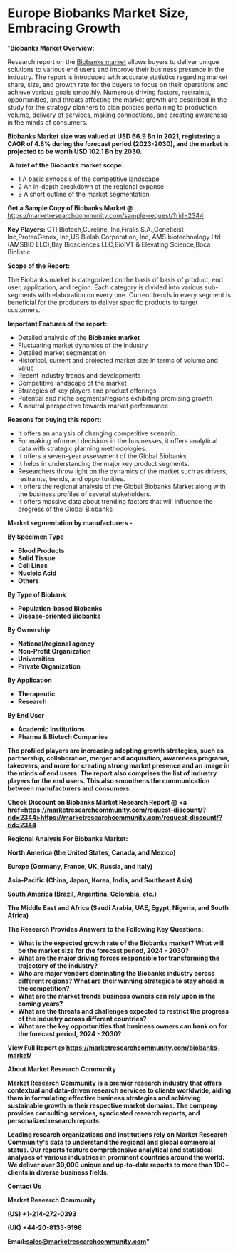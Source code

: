 # Europe Biobanks Market Size, Embracing Growth
"<strong>Biobanks Market Overview:</strong>

Research report on the <a href=https://marketresearchcommunity.com/biobanks-market/>Biobanks market</a> allows buyers to deliver unique solutions to various end users and improve their business presence in the industry. The report is introduced with accurate statistics regarding market share, size, and growth rate for the buyers to focus on their operations and achieve various goals smoothly. Numerous driving factors, restraints, opportunities, and threats affecting the market growth are described in the study for the strategy planners to plan policies pertaining to production volume, delivery of services, making connections, and creating awareness in the minds of consumers.

<strong>Biobanks Market size was valued at USD 66.9 Bn in 2021, registering a CAGR of 4.8% during the forecast period (2023-2030), and the market is projected to be worth USD 102.1 Bn by 2030.</strong>

 <Strong>A brief of the Biobanks market scope:</Strong>
<ul>
 <li>1  A basic synopsis of the competitive landscape</li>
 <li>2  An in-depth breakdown of the regional expanse</li>
 <li>3  A short outline of the market segmentation</li>
</ul>
<strong>Get a Sample Copy of Biobanks Market @ </b></strong><a href=https://marketresearchcommunity.com/sample-request/?rid=2344><u>https://marketresearchcommunity.com/sample-request/?rid=2344</u></a>

<strong>Key Players:</strong> 
CTI Biotech,Cureline, Inc,Firalis S.A.,Geneticist Inc,ProteoGenex, Inc,US Biolab Corporation, Inc, AMS biotechnology Ltd (AMSBIO LLC),Bay Biosciences LLC,BioIVT &amp; Elevating Science,Boca Biolistic

<strong>Scope of the Report:</strong>

The Biobanks market is categorized on the basis of basis of product, end user, application, and region. Each category is divided into various sub-segments with elaboration on every one. Current trends in every segment is beneficial for the producers to deliver specific products to target customers.

<strong><b>Important Features of the report:</b></strong>
<ul>
  <li>Detailed analysis of the <strong><b>Biobanks </b></strong><strong><b>market</b></strong></li>
  <li>Fluctuating market dynamics of the industry</li>
  <li>Detailed market segmentation</li>
  <li>Historical, current and projected market size in terms of volume and value</li>
  <li>Recent industry trends and developments</li>
  <li>Competitive landscape of the market</li>
  <li>Strategies of key players and product offerings</li>
  <li>Potential and niche segments/regions exhibiting promising growth</li>
  <li>A neutral perspective towards market performance</li>
</ul>
<strong><b>Reasons for buying this report:</b></strong>
<ul>
  <li>It offers an analysis of changing competitive scenario.</li>
  <li>For making informed decisions in the businesses, it offers analytical data with strategic planning methodologies.</li>
  <li>It offers a seven-year assessment of the Global Biobanks</li>
  <li>It helps in understanding the major key product segments.</li>
  <li>Researchers throw light on the dynamics of the market such as drivers, restraints, trends, and opportunities.</li>
  <li>It offers the regional analysis of the Global Biobanks Market along with the business profiles of several stakeholders.</li>
  <li>It offers massive data about trending factors that will influence the progress of the Global Biobanks</li>
</ul>

<strong>Market segmentation by manufacturers -</strong>


<strong><strong>By Specimen Type</strong></h4>
<ul>
 	<li>Blood Products</li>
 	<li>Solid Tissue</li>
 	<li>Cell Lines</li>
 	<li>Nucleic Acid</li>
 	<li>Others</li>
</ul>
<strong><strong>By Type of Biobank</strong></h4>
<ul>
 	<li>Population-based Biobanks</li>
 	<li>Disease-oriented Biobanks</li>
</ul>
<strong><strong>By Ownership</strong></h4>
<ul>
 	<li>National/regional agency</li>
 	<li>Non-Profit Organization</li>
 	<li>Universities</li>
 	<li>Private Organization</li>
</ul>
<strong><strong>By Application</strong></h4>
<ul>
 	<li>Therapeutic</li>
 	<li>Research</li>
</ul>
<strong><strong>By End User</strong></h4>
<ul>
 	<li>Academic Institutions</li>
 	<li>Pharma &amp; Biotech Companies</li>
</ul>

The profiled players are increasing adopting growth strategies, such as partnership, collaboration, merger and acquisition, awareness programs, takeovers, and more for creating strong market presence and an image in the minds of end users. The report also comprises the list of industry players for the end users. This also smoothens the communication between manufacturers and consumers.

<strong><b>Check Discount on Biobanks Market Research Report @ </b></strong><a href=https://marketresearchcommunity.com/request-discount/?rid=2344><u>https://marketresearchcommunity.com/request-discount/?rid=2344</u></a>

<strong>Regional Analysis For Biobanks Market:</strong>

<strong>North America</strong> (the United States, Canada, and Mexico)

<strong>Europe</strong> (Germany, France, UK, Russia, and Italy)

<strong>Asia-Pacific</strong> (China, Japan, Korea, India, and Southeast Asia)

<strong>South America</strong> (Brazil, Argentina, Colombia, etc.)

<strong>The Middle East and Africa</strong> (Saudi Arabia, UAE, Egypt, Nigeria, and South Africa)

<strong>The Research Provides Answers to the Following Key Questions:</strong>
<ul>
 	<li>What is the expected growth rate of the Biobanks market? What will be the market size for the forecast period, 2024 - 2030?</li>
 	<li>What are the major driving forces responsible for transforming the trajectory of the industry?</li>
 	<li>Who are major vendors dominating the Biobanks industry across different regions? What are their winning strategies to stay ahead in the competition?</li>
 	<li>What are the market trends business owners can rely upon in the coming years?</li>
 	<li>What are the threats and challenges expected to restrict the progress of the industry across different countries?</li>
 	<li>What are the key opportunities that business owners can bank on for the forecast period, 2024 - 2030?</li>
</ul>

<strong>View Full Report @</strong> <a href=https://marketresearchcommunity.com/biobanks-market/>https://marketresearchcommunity.com/biobanks-market/</a>

<strong>About Market Research Community</strong>

Market Research Community is a premier research industry that offers contextual and data-driven research services to clients worldwide, aiding them in formulating effective business strategies and achieving sustainable growth in their respective market domains. The company provides consulting services, syndicated research reports, and personalized research reports.

Leading research organizations and institutions rely on Market Research Community's data to understand the regional and global commercial status. Our reports feature comprehensive analytical and statistical analyses of various industries in prominent countries around the world. We deliver over 30,000 unique and up-to-date reports to more than 100+ clients in diverse business fields.

<strong>Contact Us</strong>

<strong>Market Research Community</strong>

(US) +1-214-272-0393

(UK) +44-20-8133-9198

<strong>Email:</strong>sales@marketresearchcommunity.com"
